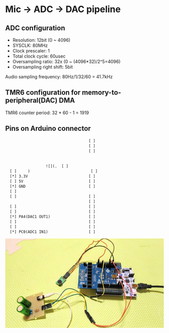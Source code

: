 # Mic -> ADC -> DAC pipeline

## ADC configuration

- Resolution: 12bit (0 ~ 4096)
- SYSCLK: 80MHz
- Clock prescaler: 1
- Total clock cycle: 60usec
- Oversampling ratio: 32x (0 ~ (4096*32)/2^5=4096)
- Oversampling right shift: 5bit

Audio sampling frequency: 80Hz/1/32/60 = 41.7kHz

## TMR6 configuration for memory-to-peripheral(DAC) DMA

TMR6 counter period: 32 * 60 - 1 = 1919

## Pins on Arduino connector

```
                                     [ ]
                                     [ ]
                                     [ ]
                   
                   
                  ![](.  [ ]
  [ ]     )                           [ ]
  [*] 3.3V                           [ ]
  [ ] 5V                             [ ]
  [*] GND                            [ ]
  [ ]
  [ ]                                [ ]
                                     [ ]
  [ ]                                [ ]
  [ ]                                [ ]
  [*] PA4(DAC1 OUT1)                 [ ]
  [ ]                                [ ]
  [ ]                                [ ]
  [*] PC0(ADC1 IN1)                  [ ]
  ```
  
 ![](./Mic_ADC_DAC.jpg)
